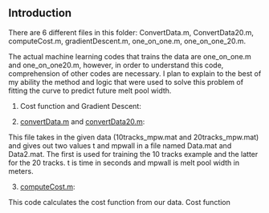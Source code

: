 ## Introduction

There are 6 different files in this folder: ConvertData.m, ConvertData20.m, computeCost.m, gradientDescent.m, one_on_one.m, one_on_one_20.m.

The actual machine learning codes that trains the data are one_on_one.m and one_on_one20.m, however, in order to understand this code, comprehension of other codes are necessary.
I plan to explain to the best of my ability the method and logic that were used to solve this problem of fitting the curve to predict future melt pool width.

1. Cost function and Gradient Descent:




2. [convertData.m](https://github.com/macs-lab/ml_mpw_modeling/blob/master/Machine%20Learning/ConvertData.m) and [convertData20.m](https://github.com/macs-lab/ml_mpw_modeling/blob/master/Machine%20Learning/ConvertData20.m): 

This file takes in the given data (10tracks_mpw.mat and 20tracks_mpw.mat) and gives out two values t and mpwall in a file named Data.mat and Data2.mat.
The first is used for training the 10 tracks example and the latter for the 20 tracks. t is time in seconds and mpwall is melt pool width in meters.

3. [computeCost.m](https://github.com/macs-lab/ml_mpw_modeling/blob/master/Machine%20Learning/computeCost.m):

This code calculates the cost function from our data. Cost function 
